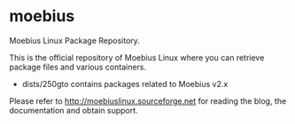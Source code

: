 moebius
=========

Moebius Linux Package Repository.

This is the official repository of Moebius Linux where you can retrieve package files and various containers.<br/>
- dists/250gto contains packages related to Moebius v2.x

Please refer to http://moebiuslinux.sourceforge.net for reading the blog, the documentation and obtain support.
